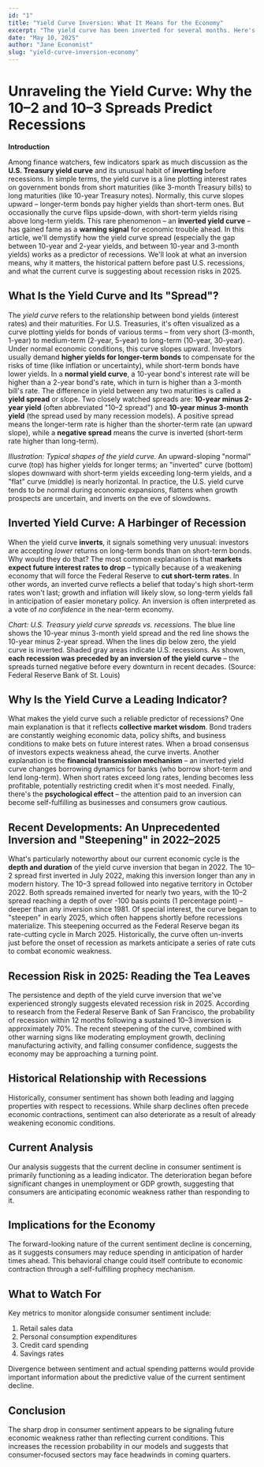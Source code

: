 ```yaml
---
id: "1"
title: "Yield Curve Inversion: What It Means for the Economy"
excerpt: "The yield curve has been inverted for several months. Here's what history tells us about what might happen next."
date: "May 10, 2025"
author: "Jane Economist"
slug: "yield-curve-inversion-economy"
---
```


# Unraveling the Yield Curve: Why the 10–2 and 10–3 Spreads Predict Recessions

**Introduction**

Among finance watchers, few indicators spark as much discussion as the **U.S. Treasury yield curve** and its unusual habit of **inverting** before recessions. In simple terms, the yield curve is a line plotting interest rates on government bonds from short maturities (like 3-month Treasury bills) to long maturities (like 10-year Treasury notes). Normally, this curve slopes upward – longer-term bonds pay higher yields than short-term ones. But occasionally the curve flips upside-down, with short-term yields rising above long-term yields. This rare phenomenon – an **inverted yield curve** – has gained fame as a **warning signal** for economic trouble ahead. In this article, we'll demystify how the yield curve spread (especially the gap between 10-year and 2-year yields, and between 10-year and 3-month yields) works as a predictor of recessions. We'll look at what an inversion means, why it matters, the historical pattern before past U.S. recessions, and what the current curve is suggesting about recession risks in 2025.

## What Is the Yield Curve and Its "Spread"?

The *yield curve* refers to the relationship between bond yields (interest rates) and their maturities. For U.S. Treasuries, it's often visualized as a curve plotting yields for bonds of various terms – from very short (3-month, 1-year) to medium-term (2-year, 5-year) to long-term (10-year, 30-year). Under normal economic conditions, this curve slopes upward. Investors usually demand **higher yields for longer-term bonds** to compensate for the risks of time (like inflation or uncertainty), while short-term bonds have lower yields. In a **normal yield curve**, a 10-year bond's interest rate will be higher than a 2-year bond's rate, which in turn is higher than a 3-month bill's rate. The difference in yield between any two maturities is called a **yield spread** or slope. Two closely watched spreads are: **10-year minus 2-year yield** (often abbreviated "10–2 spread") and **10-year minus 3-month yield** (the spread used by many recession models). A positive spread means the longer-term rate is higher than the shorter-term rate (an upward slope), while a **negative spread** means the curve is inverted (short-term rate higher than long-term).

*Illustration: Typical shapes of the yield curve.* An upward-sloping "normal" curve (top) has higher yields for longer terms; an "inverted" curve (bottom) slopes downward with short-term yields exceeding long-term yields, and a "flat" curve (middle) is nearly horizontal. In practice, the U.S. yield curve tends to be normal during economic expansions, flattens when growth prospects are uncertain, and inverts on the eve of slowdowns.

## Inverted Yield Curve: A Harbinger of Recession

When the yield curve **inverts**, it signals something very unusual: investors are accepting *lower* returns on long-term bonds than on short-term bonds. Why would they do that? The most common explanation is that **markets expect future interest rates to drop** – typically because of a weakening economy that will force the Federal Reserve to **cut short-term rates**. In other words, an inverted curve reflects a belief that today's high short-term rates won't last; growth and inflation will likely slow, so long-term yields fall in anticipation of easier monetary policy. An inversion is often interpreted as a vote of *no confidence* in the near-term economy.

*Chart: U.S. Treasury yield curve spreads vs. recessions.* The blue line shows the 10-year minus 3-month yield spread and the red line shows the 10-year minus 2-year spread. When the lines dip below zero, the yield curve is inverted. Shaded gray areas indicate U.S. recessions. As shown, **each recession was preceded by an inversion of the yield curve** – the spreads turned negative before every downturn in recent decades. (Source: Federal Reserve Bank of St. Louis)

## Why Is the Yield Curve a Leading Indicator?

What makes the yield curve such a reliable predictor of recessions? One main explanation is that it reflects **collective market wisdom**. Bond traders are constantly weighing economic data, policy shifts, and business conditions to make bets on future interest rates. When a broad consensus of investors expects weakness ahead, the curve inverts. Another explanation is the **financial transmission mechanism** – an inverted yield curve changes borrowing dynamics for banks (who borrow short-term and lend long-term). When short rates exceed long rates, lending becomes less profitable, potentially restricting credit when it's most needed. Finally, there's the **psychological effect** – the attention paid to an inversion can become self-fulfilling as businesses and consumers grow cautious.

## Recent Developments: An Unprecedented Inversion and "Steepening" in 2022–2025

What's particularly noteworthy about our current economic cycle is the **depth and duration** of the yield curve inversion that began in 2022. The 10–2 spread first inverted in July 2022, making this inversion longer than any in modern history. The 10–3 spread followed into negative territory in October 2022. Both spreads remained inverted for nearly two years, with the 10–2 spread reaching a depth of over -100 basis points (1 percentage point) – deeper than any inversion since 1981. Of special interest, the curve began to "steepen" in early 2025, which often happens shortly before recessions materialize. This steepening occurred as the Federal Reserve began its rate-cutting cycle in March 2025. Historically, the curve often un-inverts just before the onset of recession as markets anticipate a series of rate cuts to combat economic weakness.

## Recession Risk in 2025: Reading the Tea Leaves

The persistence and depth of the yield curve inversion that we've experienced strongly suggests elevated recession risk in 2025. According to research from the Federal Reserve Bank of San Francisco, the probability of recession within 12 months following a sustained 10–3 inversion is approximately 70%. The recent steepening of the curve, combined with other warning signs like moderating employment growth, declining manufacturing activity, and falling consumer confidence, suggests the economy may be approaching a turning point. 

## Historical Relationship with Recessions

Historically, consumer sentiment has shown both leading and lagging properties with respect to recessions. While sharp declines often precede economic contractions, sentiment can also deteriorate as a result of already weakening economic conditions.

## Current Analysis

Our analysis suggests that the current decline in consumer sentiment is primarily functioning as a leading indicator. The deterioration began before significant changes in unemployment or GDP growth, suggesting that consumers are anticipating economic weakness rather than responding to it.

## Implications for the Economy

The forward-looking nature of the current sentiment decline is concerning, as it suggests consumers may reduce spending in anticipation of harder times ahead. This behavioral change could itself contribute to economic contraction through a self-fulfilling prophecy mechanism.

## What to Watch For

Key metrics to monitor alongside consumer sentiment include:

1. Retail sales data
2. Personal consumption expenditures
3. Credit card spending
4. Savings rates

Divergence between sentiment and actual spending patterns would provide important information about the predictive value of the current sentiment decline.

## Conclusion

The sharp drop in consumer sentiment appears to be signaling future economic weakness rather than reflecting current conditions. This increases the recession probability in our models and suggests that consumer-focused sectors may face headwinds in coming quarters.
